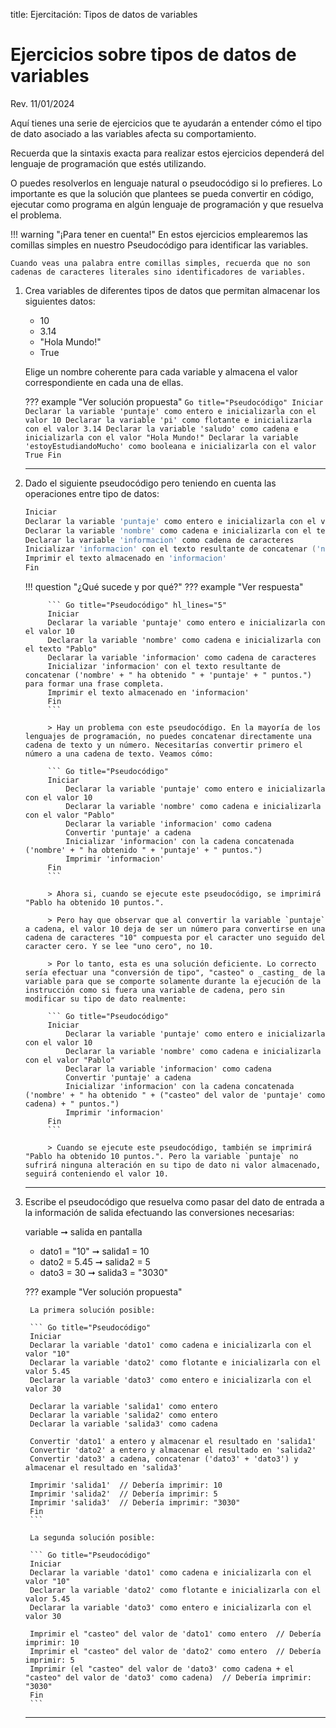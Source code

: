 title: Ejercitación: Tipos de datos de variables

# Ejercicios sobre tipos de datos de variables

<label class="revision">Rev. 11/01/2024</label>

Aquí tienes una serie de ejercicios que te ayudarán a entender cómo el tipo de dato asociado a las variables afecta su comportamiento.

Recuerda que la sintaxis exacta para realizar estos ejercicios dependerá del lenguaje de programación que estés utilizando.

O puedes resolverlos en lenguaje natural o pseudocódigo si lo prefieres. Lo importante es que la solución que plantees se pueda convertir en código, ejecutar como programa en algún lenguaje de programación y que resuelva el problema.

!!! warning "¡Para tener en cuenta!"
    En estos ejercicios emplearemos las comillas simples en nuestro Pseudocódigo para identificar las variables. 
    
    Cuando veas una palabra entre comillas simples, recuerda que no son cadenas de caracteres literales sino identificadores de variables.

1. Crea variables de diferentes tipos de datos que permitan almacenar los siguientes datos:

    * 10
    * 3.14
    * "Hola Mundo!"
    * True

    Elige un nombre coherente para cada variable y almacena el valor correspondiente en cada una de ellas.

    ??? example "Ver solución propuesta" 
        ``` Go title="Pseudocódigo"
        Iniciar
        Declarar la variable 'puntaje' como entero e inicializarla con el valor 10
        Declarar la variable 'pi' como flotante e inicializarla con el valor 3.14
        Declarar la variable 'saludo' como cadena e inicializarla con el valor "Hola Mundo!"
        Declarar la variable 'estoyEstudiandoMucho' como booleana e inicializarla con el valor True
        Fin
        ```
    
    ---

1. Dado el siguiente pseudocódigo pero teniendo en cuenta las operaciones entre tipo de datos:

    ``` Go title="Pseudocódigo"
    Iniciar
    Declarar la variable 'puntaje' como entero e inicializarla con el valor 10
    Declarar la variable 'nombre' como cadena e inicializarla con el texto "Pablo"
    Declarar la variable 'informacion' como cadena de caracteres
    Inicializar 'informacion' con el texto resultante de concatenar ('nombre' + " ha obtenido " + 'puntaje' + " puntos.") para formar una frase completa.
    Imprimir el texto almacenado en 'informacion'
    Fin
    ```

    !!! question "¿Qué sucede y por qué?"
        ??? example "Ver respuesta" 

            ``` Go title="Pseudocódigo" hl_lines="5"
            Iniciar
            Declarar la variable 'puntaje' como entero e inicializarla con el valor 10
            Declarar la variable 'nombre' como cadena e inicializarla con el texto "Pablo"
            Declarar la variable 'informacion' como cadena de caracteres
            Inicializar 'informacion' con el texto resultante de concatenar ('nombre' + " ha obtenido " + 'puntaje' + " puntos.") para formar una frase completa.
            Imprimir el texto almacenado en 'informacion'
            Fin
            ```
            
            > Hay un problema con este pseudocódigo. En la mayoría de los lenguajes de programación, no puedes concatenar directamente una cadena de texto y un número. Necesitarías convertir primero el número a una cadena de texto. Veamos cómo:

            ``` Go title="Pseudocódigo"
            Iniciar
                Declarar la variable 'puntaje' como entero e inicializarla con el valor 10
                Declarar la variable 'nombre' como cadena e inicializarla con el valor "Pablo"
                Declarar la variable 'informacion' como cadena
                Convertir 'puntaje' a cadena
                Inicializar 'informacion' con la cadena concatenada ('nombre' + " ha obtenido " + 'puntaje' + " puntos.")
                Imprimir 'informacion'
            Fin
            ```

            > Ahora si, cuando se ejecute este pseudocódigo, se imprimirá "Pablo ha obtenido 10 puntos.".  

            > Pero hay que observar que al convertir la variable `puntaje` a cadena, el valor 10 deja de ser un número para convertirse en una cadena de caracteres "10" compuesta por el caracter uno seguido del caracter cero. Y se lee "uno cero", no 10. 

            > Por lo tanto, esta es una solución deficiente. Lo correcto sería efectuar una "conversión de tipo", "casteo" o _casting_ de la variable para que se comporte solamente durante la ejecución de la instrucción como si fuera una variable de cadena, pero sin modificar su tipo de dato realmente:

            ``` Go title="Pseudocódigo"
            Iniciar
                Declarar la variable 'puntaje' como entero e inicializarla con el valor 10
                Declarar la variable 'nombre' como cadena e inicializarla con el valor "Pablo"
                Declarar la variable 'informacion' como cadena
                Convertir 'puntaje' a cadena
                Inicializar 'informacion' con la cadena concatenada ('nombre' + " ha obtenido " + ("casteo" del valor de 'puntaje' como cadena) + " puntos.")
                Imprimir 'informacion'
            Fin
            ```

            > Cuando se ejecute este pseudocódigo, también se imprimirá "Pablo ha obtenido 10 puntos.". Pero la variable `puntaje` no sufrirá ninguna alteración en su tipo de dato ni valor almacenado, seguirá conteniendo el valor 10. 

    ---

1. Escribe el pseudocódigo que resuelva como pasar del dato de entrada a la información de salida efectuando las conversiones necesarias:
    
    variable ➞ salida en pantalla

    * dato1 = "10" ➞ salida1 = 10
    * dato2 = 5.45 ➞ salida2 = 5
    * dato3 = 30 ➞ salida3 = "3030"

    ??? example "Ver solución propuesta" 

        La primera solución posible:
        
        ``` Go title="Pseudocódigo"
        Iniciar
        Declarar la variable 'dato1' como cadena e inicializarla con el valor "10"
        Declarar la variable 'dato2' como flotante e inicializarla con el valor 5.45
        Declarar la variable 'dato3' como entero e inicializarla con el valor 30

        Declarar la variable 'salida1' como entero
        Declarar la variable 'salida2' como entero
        Declarar la variable 'salida3' como cadena

        Convertir 'dato1' a entero y almacenar el resultado en 'salida1'
        Convertir 'dato2' a entero y almacenar el resultado en 'salida2'
        Convertir 'dato3' a cadena, concatenar ('dato3' + 'dato3') y almacenar el resultado en 'salida3'

        Imprimir 'salida1'  // Debería imprimir: 10
        Imprimir 'salida2'  // Debería imprimir: 5
        Imprimir 'salida3'  // Debería imprimir: "3030"
        Fin
        ```

        La segunda solución posible:

        ``` Go title="Pseudocódigo"
        Iniciar
        Declarar la variable 'dato1' como cadena e inicializarla con el valor "10"
        Declarar la variable 'dato2' como flotante e inicializarla con el valor 5.45
        Declarar la variable 'dato3' como entero e inicializarla con el valor 30

        Imprimir el "casteo" del valor de 'dato1' como entero  // Debería imprimir: 10
        Imprimir el "casteo" del valor de 'dato2' como entero  // Debería imprimir: 5
        Imprimir (el "casteo" del valor de 'dato3' como cadena + el "casteo" del valor de 'dato3' como cadena)  // Debería imprimir: "3030"
        Fin
        ```

    ---
